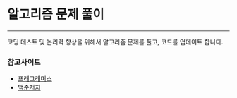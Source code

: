 # 알고리즘 문제 풀이
---
코딩 테스트 및 논리력 향상을 위해서 알고리즘 문제를 풀고, 코드를 업데이트 합니다.

### 참고사이트
  - [프래그래머스](https://programmers.co.kr/)
  - [백준저지](https://www.acmicpc.net/)
